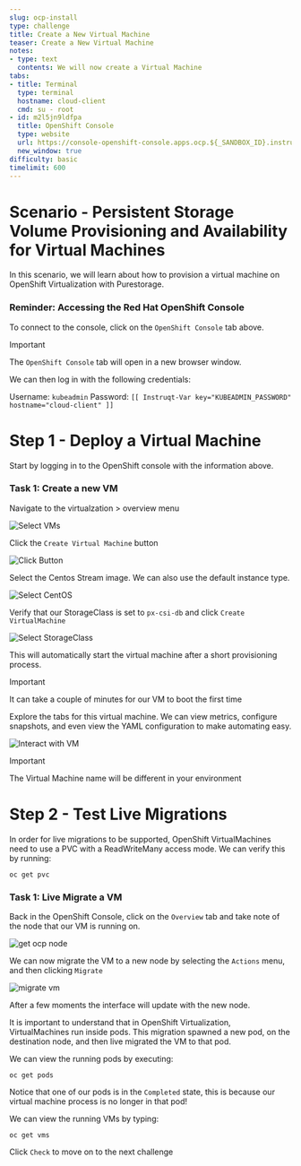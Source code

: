 ```yaml
---
slug: ocp-install
type: challenge
title: Create a New Virtual Machine
teaser: Create a New Virtual Machine
notes:
- type: text
  contents: We will now create a Virtual Machine
tabs:
- title: Terminal
  type: terminal
  hostname: cloud-client
  cmd: su - root
- id: m2l5jn9ldfpa
  title: OpenShift Console
  type: website
  url: https://console-openshift-console.apps.ocp.${_SANDBOX_ID}.instruqt.pxbbq.com
  new_window: true
difficulty: basic
timelimit: 600
---
```






Scenario - Persistent Storage Volume Provisioning and Availability for Virtual Machines
=====
In this scenario, we will learn about how to provision a virtual machine on OpenShift Virtualization with Purestorage.

### Reminder: Accessing the Red Hat OpenShift Console

To connect to the console, click on the `OpenShift Console` tab above.

> [!IMPORTANT]
> The `OpenShift Console` tab will open in a new browser window.

We can then log in with the following credentials:

Username: `kubeadmin`
Password: `[[ Instruqt-Var key="KUBEADMIN_PASSWORD" hostname="cloud-client" ]]`




Step 1 - Deploy a Virtual Machine
=====
Start by logging in to the OpenShift console with the information above.



### Task 1: Create a new VM

Navigate to the virtualzation > overview menu

![Select VMs](../assets/create-vm-01.png)

Click the `Create Virtual Machine` button

![Click Button](../assets/create-vm-02.png)

Select the Centos Stream image. We can also use the default instance type.

![Select CentOS](../assets/create-vm-03-2.png)

Verify that our StorageClass is set to `px-csi-db` and click `Create VirtualMachine`

![Select StorageClass](../assets/create-vm-04.png)

This will automatically start the virtual machine after a short provisioning process.

> [!IMPORTANT]
> It can take a couple of minutes for our VM to boot the first time

Explore the tabs for this virtual machine. We can view metrics, configure snapshots, and even view the YAML configuration to make automating easy.

![Interact with VM](../assets/create-vm-06.png)

> [!IMPORTANT]
> The Virtual Machine name will be different in your environment

Step 2 - Test Live Migrations
=====

In order for live migrations to be supported, OpenShift VirtualMachines need to use a PVC with a ReadWriteMany access mode. We can verify this by running:

```bash,run
oc get pvc
```

### Task 1: Live Migrate a VM

Back in the OpenShift Console, click on the `Overview` tab and take note of the node that our VM is running on.

![get ocp node](../assets/livemigrate-vm-01.png)

We can now migrate the VM to a new node by selecting the `Actions` menu, and then clicking `Migrate`

![migrate vm](../assets/livemigrate-vm-02.png)

After a few moments the interface will update with the new node.

It is important to understand that in OpenShift Virtualization, VirtualMachines run inside pods. This migration spawned a new pod, on the destination node, and then live migrated the VM to that pod. 

We can view the running pods by executing:
```bash,run
oc get pods
```

Notice that one of our pods is in the `Completed` state, this is because our virtual machine process is no longer in that pod!

We can view the running VMs by typing:
```bash,run
oc get vms
```




Click `Check` to move on to the next challenge